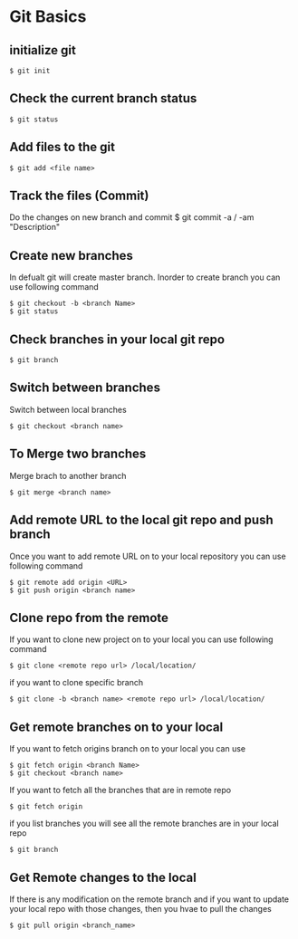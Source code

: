 
# Git Basics

## initialize git

	$ git init

## Check the current branch status

	$ git status


## Add files to the git

	$ git add <file name>

## Track the files (Commit)

Do the changes on new branch  and commit
	$ git commit -a / -am "Description"

## Create new branches

In defualt git will create master branch. Inorder to create branch you can use following command
	
	$ git checkout -b <branch Name>
	$ git status



## Check branches in your local git repo

	$ git branch

## Switch between branches

Switch between local branches

	$ git checkout <branch name>

## To Merge two branches

Merge brach to another branch

	$ git merge <branch name>



## Add remote URL to the local git repo and push branch

Once you want to add remote URL on to your local repository you can use following command

	$ git remote add origin <URL>
	$ git push origin <branch name>


## Clone repo from the remote 

If you want to clone new project on to your local you can use following command


	$ git clone <remote repo url> /local/location/

if you want to clone specific branch 

	$ git clone -b <branch name> <remote repo url> /local/location/



## Get remote branches on to your local 

If you want to fetch origins branch on to your local you can use

 	$ git fetch origin <branch Name>
 	$ git checkout <branch name>


If you want to fetch all the branches that are in remote repo

	$ git fetch origin 

if you list branches you will see all the remote branches are in your local repo

	$ git branch

## Get Remote changes to the local 

If there is any modification on the remote branch and if you want to update your local repo with those changes, then you hvae to pull the changes

	$ git pull origin <branch_name>


